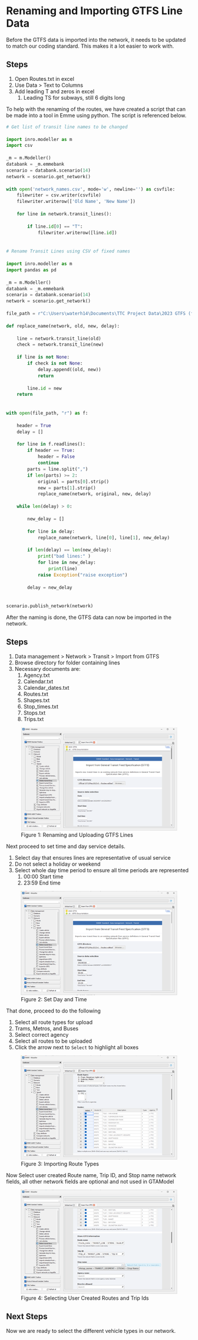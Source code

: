 # Renaming and Importing GTFS Line Data

Before the GTFS data is imported into the network, it needs to be updated to match our coding standard.
This makes it a lot easier to work with.

## Steps

1.	Open Routes.txt in excel
2.	Use Data > Text to Columns
3.	Add leading T and zeros in excel
    1. Leading TS for subways, still 6 digits long


To help with the renaming of the routes, we have created a script that can be made into a tool in Emme 
using python. The script is referenced below.

```python
# Get list of transit line names to be changed

import inro.modeller as m
import csv

_m = m.Modeller()
databank = _m.emmebank
scenario = databank.scenario(14)
network = scenario.get_network()

with open('network_names.csv', mode='w', newline='') as csvfile:
    filewriter = csv.writer(csvfile)
    filewriter.writerow(['Old Name', 'New Name'])
    
    for line in network.transit_lines():

        if line.id[0] == "T":
            filewriter.writerow([line.id])


# Rename Transit Lines using CSV of fixed names

import inro.modeller as m
import pandas as pd

_m = m.Modeller()
databank = _m.emmebank
scenario = databank.scenario(14)
network = scenario.get_network()

file_path = r"C:\Users\waterh14\Documents\TTC Project Data\2023 GTFS (from Herman)\GTFS\python edited GTFS\Fixed Names.csv"

def replace_name(network, old, new, delay):
    
    line = network.transit_line(old)
    check = network.transit_line(new)
    
    if line is not None:
        if check is not None:
            delay.append((old, new))
            return
    
        line.id = new
    return

    
with open(file_path, "r") as f:
    
    header = True
    delay = []
    
    for line in f.readlines():
        if header == True:
            header = False
            continue
        parts = line.split(",")
        if len(parts) >= 2:
            original = parts[0].strip()
            new = parts[1].strip()
            replace_name(network, original, new, delay)
    
    while len(delay) > 0: 
    
        new_delay = []

        for line in delay:
            replace_name(network, line[0], line[1], new_delay)
        
        if len(delay) == len(new_delay):
            print("bad lines:" )
            for line in new_delay:
                print(line)
            raise Exception("raise exception")
            
        delay = new_delay

    
scenario.publish_network(network)

```


After the naming is done, the GTFS data can now be imported in the network.

## Steps
1.	Data management > Network > Transit > Import from GTFS 
2.	Browse directory for folder containing lines
3.	Necessary documents are:
    1. Agency.txt
    2. Calendar.txt
    3. Calendar_dates.txt
    4. Routes.txt
    5. Shapes.txt
    6. Stop_times.txt
    7. Stops.txt
    8. Trips.txt


<figure>
    <img src="images/RenamingAndUploadingLines.png"
        alt="Add Module"/>
    <figcaption text-align="center">Figure 1: Renaming and Uploading GTFS Lines</figcaption>
</figure>
    

Next proceed to set time and day service details.
1.	Select day that ensures lines are representative of usual service
2.	Do not select a holiday or weekend
3.	Select whole day time period to ensure all time periods are represented
    1. 00:00 Start time
    2. 23:59 End time

<figure>
    <img src="images/SetDayAndTime.png"
        alt="Add Module"/>
    <figcaption text-align="center">Figure 2: Set Day and Time</figcaption>
</figure>


That done, proceed to do the following
1.  Select all route types for upload
2.	Trams, Metros, and Buses
3.	Select correct agency
4.	Select all routes to be uploaded
5.	Click the arrow next to `Select` to highlight all boxes

<figure>
    <img src="images/ImportingRouteTypes.png"
        alt="Add Module"/>
    <figcaption text-align="center">Figure 3: Importing Route Types</figcaption>
</figure>

Now Select user created Route name, Trip ID, and Stop name network fields, all other network fields are optional and not used in GTAModel

<figure>
    <img src="images/SelectingUserCreatedRoutesandTripIds.png"
        alt="Add Module"/>
    <figcaption text-align="center">Figure 4: Selecting User Created Routes and Trip Ids</figcaption>
</figure>

## Next Steps

Now we are ready to select the different vehicle types in our network.
